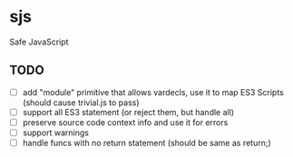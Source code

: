 # sjs

Safe JavaScript

## TODO

- [ ] add "module" primitive that allows vardecls, use it to map ES3 Scripts (should cause trivial.js to pass)
- [ ] support all ES3 statement (or reject them, but handle all)
- [ ] preserve source code context info and use it for errors
- [ ] support warnings
- [ ] handle funcs with no return statement (should be same as return;)
